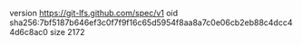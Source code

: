 version https://git-lfs.github.com/spec/v1
oid sha256:7bf5187b646ef3c0f7f9f16c65d5954f8aa8a7c0e06cb2eb88c4dcc44d6c8ac0
size 2172
